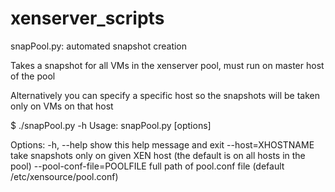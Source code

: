 # xenserver_scripts

snapPool.py: automated snapshot creation

 Takes a snapshot for all VMs in the xenserver pool, must run on master host of the pool
 
 Alternatively you can specify a specific host so the snapshots will be taken only on VMs on that host
 
 $ ./snapPool.py -h
 Usage: snapPool.py [options]

 Options:
  -h, --help            show this help message and exit
  --host=XHOSTNAME      take snapshots only on given XEN host (the default is
                        on all hosts in the pool)
  --pool-conf-file=POOLFILE
                        full path of pool.conf file (default
                        /etc/xensource/pool.conf)

